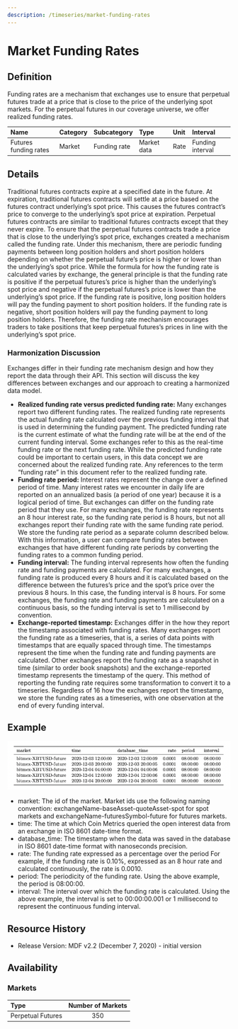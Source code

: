 ```yaml
---
description: /timeseries/market-funding-rates
---
```


# Market Funding Rates

## **Definition**

Funding rates are a mechanism that exchanges use to ensure that perpetual futures trade at a price that is close to the price of the underlying spot markets. For the perpetual futures in our coverage universe, we offer realized funding rates. 

| **Name** | **Category** | **Subcategory** | **Type** | **Unit** | **Interval** |
| :--- | :--- | :--- | :--- | :--- | :--- |
| Futures funding rates | Market | Funding rate | Market data | Rate | Funding interval |

## **Details**

Traditional futures contracts expire at a specified date in the future. At expiration, traditional futures contracts will settle at a price based on the futures contract underlying’s spot price. This causes the futures contract’s price to converge to the underlying’s spot price at expiration. Perpetual futures contracts are similar to traditional futures contracts except that they never expire. To ensure that the perpetual futures contracts trade a price that is close to the underlying’s spot price, exchanges created a mechanism called the funding rate. Under this mechanism, there are periodic funding payments between long position holders and short position holders depending on whether the perpetual future’s price is higher or lower than the underlying’s spot price. While the formula for how the funding rate is calculated varies by exchange, the general principle is that the funding rate is positive if the perpetual futures’s price is higher than the underlying’s spot price and negative if the perpetual futures’s price is lower than the underlying’s spot price. If the funding rate is positive, long position holders will pay the funding payment to short position holders. If the funding rate is negative, short position holders will pay the funding payment to long position holders. Therefore, the funding rate mechanism encourages traders to take positions that keep perpetual futures’s prices in line with the underlying’s spot price.

### **Harmonization Discussion**

Exchanges differ in their funding rate mechanism design and how they report the data through their API. This section will discuss the key differences between exchanges and our approach to creating a harmonized data model.

* **Realized funding rate versus predicted funding rate:** Many exchanges report two different funding rates. The realized funding rate represents the actual funding rate calculated over the previous funding interval that is used in determining the funding payment. The predicted funding rate is the current estimate of what the funding rate will be at the end of the current funding interval. Some exchanges refer to this as the real-time funding rate or the next funding rate. While the predicted funding rate could be important to certain users, in this data concept we are concerned about the realized funding rate. Any references to the term “funding rate” in this document refer to the realized funding rate.
* **Funding rate period:** Interest rates represent the change over a defined period of time. Many interest rates we encounter in daily life are reported on an annualized basis \(a period of one year\) because it is a logical period of time. But exchanges can differ on the funding rate period that they use. For many exchanges, the funding rate represents an 8 hour interest rate, so the funding rate period is 8 hours, but not all exchanges report their funding rate with the same funding rate period. We store the funding rate period as a separate column described below. With this information, a user can compare funding rates between exchanges that have different funding rate periods by converting the funding rates to a common funding period.
* **Funding interval:** The funding interval represents how often the funding rate and funding payments are calculated. For many exchanges, a funding rate is produced every 8 hours and it is calculated based on the difference between the futures’s price and the spot’s price over the previous 8 hours. In this case, the funding interval is 8 hours. For some exchanges, the funding rate and funding payments are calculated on a continuous basis, so the funding interval is set to 1 millisecond by convention.
* **Exchange-reported timestamp:** Exchanges differ in the how they report the timestamp associated with funding rates. Many exchanges report the funding rate as a timeseries, that is, a series of data points with timestamps that are equally spaced through time. The timestamps represent the time when the funding rate and funding payments are calculated. Other exchanges report the funding rate as a snapshot in time \(similar to order book snapshots\) and the exchange-reported timestamp represents the timestamp of the query. This method of reporting the funding rate requires some transformation to convert it to a timeseries. Regardless of 16 how the exchanges report the timestamp, we store the funding rates as a timeseries, with one observation at the end of every funding interval.

## **Example**

![Source: CM Market Data Feed](../.gitbook/assets/0.png)

* market: The id of the market. Market ids use the following naming convention: exchangeName-baseAsset-quoteAsset-spot for spot markets and exchangeName-futuresSymbol-future for futures markets.
* time: The time at which Coin Metrics queried the open interest data from an exchange in ISO 8601 date-time format.
* database\_time: The timestamp when the data was saved in the database in ISO 8601 date-time format with nanoseconds precision.
* rate: The funding rate expressed as a percentage over the period For example, if the funding rate is 0.10%, expressed as an 8 hour rate and calculated continuously, the rate is 0.0010.
* period: The periodicity of the funding rate. Using the above example, the period is 08:00:00.
* interval: The interval over which the funding rate is calculated. Using the above example, the interval is set to 00:00:00.001 or 1 millisecond to represent the continuous funding interval.

## Resource History

* Release Version: MDF v2.2 \(December 7, 2020\) - initial version

## **Availability**

### **Markets**

| Type | Number of Markets |
| :--- | :---: |
| Perpetual Futures | 350 |

